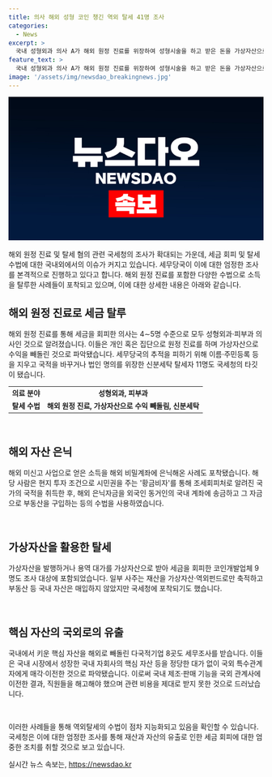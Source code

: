 ```yaml
---
title: 의사 해외 성형 코인 챙긴 역외 탈세 41명 조사
categories:
  - News
excerpt: >
  국내 성형외과 의사 A가 해외 원정 진료를 위장하여 성형시술을 하고 받은 돈을 가상자산으로 챙기고 국내 거래소에 매각한 뒤 현금으로 인출하는 수법을 사용했다. 세무당국은 A를 포함해 41명의 역외탈세 혐의자를 조사 중이며, 해당자들은 해외 은닉자금 및 소득에 대한 조세회피 수법을 활용했다. 또한, 해외 유출된 핵심 자산과 수출대금도 포착되어 국세청의 세무조사 대상으로 지목되었다. 국세청 조사국장은 역외탈세 수법이 갈수록 지능화·고도화되고 있다고 밝혔다.
feature_text: >
  국내 성형외과 의사 A가 해외 원정 진료를 위장하여 성형시술을 하고 받은 돈을 가상자산으로 챙기고 국내 거래소에 매각한 뒤 현금으로 인출하는 수법을 사용했다. 세무당국은 A를 포함해 41명의 역외탈세 혐의자를 조사 중이며, 해당자들은 해외 은닉자금 및 소득에 대한 조세회피 수법을 활용했다. 또한, 해외 유출된 핵심 자산과 수출대금도 포착되어 국세청의 세무조사 대상으로 지목되었다. 국세청 조사국장은 역외탈세 수법이 갈수록 지능화·고도화되고 있다고 밝혔다.
image: '/assets/img/newsdao_breakingnews.jpg'
---
```


<p><img src="/assets/img/newsdao_breakingnews.jpg" alt="pcversion 속보" /></p>

<p>해외 원정 진료 및 탈세 혐의 관련 국세청의 조사가 확대되는 가운데, 세금 회피 및 탈세 수법에 대한 국내외에서의 이슈가 커지고 있습니다. 세무당국이 이에 대한 엄정한 조사를 본격적으로 진행하고 있다고 합니다. 해외 원정 진료를 포함한 다양한 수법으로 소득을 탈루한 사례들이 포착되고 있으며, 이에 대한 상세한 내용은 아래와 같습니다. </p>

<h2 data-ke-size="size26">해외 원정 진료로 세금 탈루</h2>

<p data-ke-size="size16">해외 원정 진료를 통해 세금을 회피한 의사는 4∼5명 수준으로 모두 성형외과·피부과 의사인 것으로 알려졌습니다. 이들은 개인 혹은 집단으로 원정 진료를 하며 가상자산으로 수익을 빼돌린 것으로 파악됐습니다. 세무당국의 추적을 피하기 위해 이름·주민등록 등을 지우고 국적을 바꾸거나 법인 명의를 위장한 신분세탁 탈세자 11명도 국세청의 타깃이 됐습니다.</p>

<table>
<thead>

</thead>
<tbody>
<tr>
<td style="text-align: center; height: 17px;"><b>의료 분야</b></td>
<td style="text-align: center; height: 17px;"><b>성형외과, 피부과</b></td>
</tr>
<tr>
<td style="text-align: center; height: 17px;"><b>탈세 수법</b></td>
<td style="text-align: center; height: 17px;"><b>해외 원정 진료, 가상자산으로 수익 빼돌림, 신분세탁</b></td>
</tr>
</tbody>
</table>

<p data-ke-size="size16">&nbsp;</p>

<h2 data-ke-size="size26">해외 자산 은닉</h2>

<p data-ke-size="size16">해외 미신고 사업으로 얻은 소득을 해외 비밀계좌에 은닉해온 사례도 포착됐습니다. 해당 사람은 현지 투자 조건으로 시민권을 주는 '황금비자'를 통해 조세회피처로 알려진 국가의 국적을 취득한 후, 해외 은닉자금을 외국인 동거인의 국내 계좌에 송금하고 그 자금으로 부동산을 구입하는 등의 수법을 사용하였습니다.</p>

<p data-ke-size="size16">&nbsp;</p>

<h2 data-ke-size="size26">가상자산을 활용한 탈세</h2>

<p data-ke-size="size16">가상자산을 발행하거나 용역 대가를 가상자산으로 받아 세금을 회피한 코인개발업체 9명도 조사 대상에 포함되었습니다. 일부 사주는 재산을 가상자산·역외펀드로만 축적하고 부동산 등 국내 자산은 매입하지 않았지만 국세청에 포착되기도 했습니다.</p>

<p data-ke-size="size16">&nbsp;</p>

<h2 data-ke-size="size26">핵심 자산의 국외로의 유출</h2>

<p data-ke-size="size16">국내에서 키운 핵심 자산을 해외로 빼돌린 다국적기업 8곳도 세무조사를 받습니다. 이들은 국내 시장에서 성장한 국내 자회사의 핵심 자산 등을 정당한 대가 없이 국외 특수관계자에게 매각·이전한 것으로 파악됐습니다. 이로써 국내 제조·판매 기능을 국외 관계사에 이전한 결과, 직원들을 해고해야 했으며 관련 비용을 제대로 받지 못한 것으로 드러났습니다.</p>

<p data-ke-size="size16">&nbsp;</p>

<p>이러한 사례들을 통해 역외탈세의 수법이 점차 지능화되고 있음을 확인할 수 있습니다. 국세청은 이에 대한 엄정한 조사를 통해 재산과 자산의 유출로 인한 세금 회피에 대한 엄중한 조치를 취할 것으로 보고 있습니다.</p>
실시간 뉴스 속보는, <a href="https://newsdao.kr" rel="dofollow">https://newsdao.kr</a>



